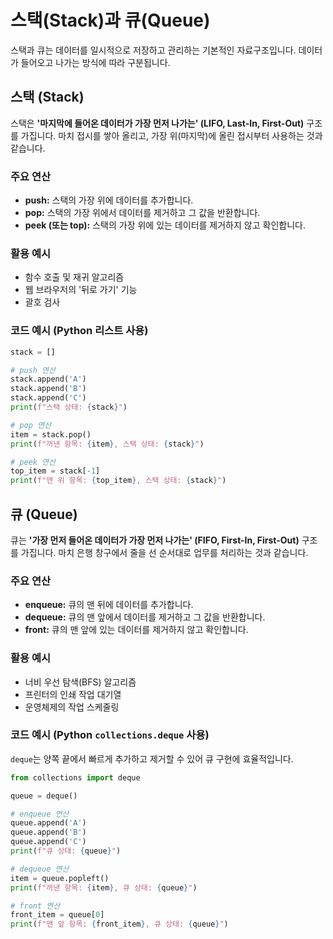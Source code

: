 # 스택(Stack)과 큐(Queue)

스택과 큐는 데이터를 일시적으로 저장하고 관리하는 기본적인 자료구조입니다. 데이터가 들어오고 나가는 방식에 따라 구분됩니다.

## 스택 (Stack)

스택은 **'마지막에 들어온 데이터가 가장 먼저 나가는' (LIFO, Last-In, First-Out)** 구조를 가집니다. 마치 접시를 쌓아 올리고, 가장 위(마지막)에 올린 접시부터 사용하는 것과 같습니다.

### 주요 연산
-   **push:** 스택의 가장 위에 데이터를 추가합니다.
-   **pop:** 스택의 가장 위에서 데이터를 제거하고 그 값을 반환합니다.
-   **peek (또는 top):** 스택의 가장 위에 있는 데이터를 제거하지 않고 확인합니다.

### 활용 예시
-   함수 호출 및 재귀 알고리즘
-   웹 브라우저의 '뒤로 가기' 기능
-   괄호 검사

### 코드 예시 (Python 리스트 사용)
```python
stack = []

# push 연산
stack.append('A')
stack.append('B')
stack.append('C')
print(f"스택 상태: {stack}")

# pop 연산
item = stack.pop()
print(f"꺼낸 항목: {item}, 스택 상태: {stack}")

# peek 연산
top_item = stack[-1]
print(f"맨 위 항목: {top_item}, 스택 상태: {stack}")
```

## 큐 (Queue)

큐는 **'가장 먼저 들어온 데이터가 가장 먼저 나가는' (FIFO, First-In, First-Out)** 구조를 가집니다. 마치 은행 창구에서 줄을 선 순서대로 업무를 처리하는 것과 같습니다.

### 주요 연산
-   **enqueue:** 큐의 맨 뒤에 데이터를 추가합니다.
-   **dequeue:** 큐의 맨 앞에서 데이터를 제거하고 그 값을 반환합니다.
-   **front:** 큐의 맨 앞에 있는 데이터를 제거하지 않고 확인합니다.

### 활용 예시
-   너비 우선 탐색(BFS) 알고리즘
-   프린터의 인쇄 작업 대기열
-   운영체제의 작업 스케줄링

### 코드 예시 (Python `collections.deque` 사용)
`deque`는 양쪽 끝에서 빠르게 추가하고 제거할 수 있어 큐 구현에 효율적입니다.
```python
from collections import deque

queue = deque()

# enqueue 연산
queue.append('A')
queue.append('B')
queue.append('C')
print(f"큐 상태: {queue}")

# dequeue 연산
item = queue.popleft()
print(f"꺼낸 항목: {item}, 큐 상태: {queue}")

# front 연산
front_item = queue[0]
print(f"맨 앞 항목: {front_item}, 큐 상태: {queue}")
```